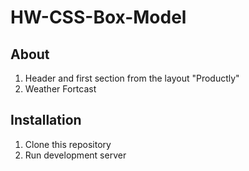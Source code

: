 # HW-CSS-Box-Model

## About
1. Header and first section from the layout "Productly"
2. Weather Fortcast

## Installation

1. Clone this repository
2. Run development server

